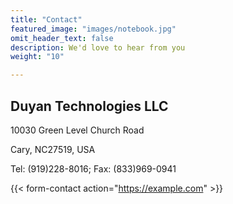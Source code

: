 ```yaml
---
title: "Contact"
featured_image: "images/notebook.jpg"
omit_header_text: false
description: We'd love to hear from you
weight: "10"

---
```


Duyan Technologies LLC
---
10030 Green Level Church Road

Cary, NC27519, USA

Tel: (919)228-8016; Fax: (833)969-0941 

{{< form-contact action="https://example.com"  >}}
